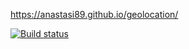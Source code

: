 https://anastasi89.github.io/geolocation/

[![Build status](https://ci.appveyor.com/api/projects/status/afmggq909d69ffll?svg=true)](https://ci.appveyor.com/project/anastasi89/geolocation)

